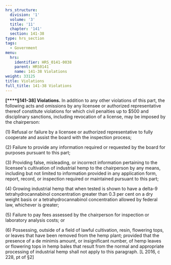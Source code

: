 ```yaml
---
hrs_structure:
  division: '1'
  volume: '3'
  title: '11'
  chapter: '141'
  section: 141-38
type: hrs_section
tags:
  - Government
menu:
  hrs:
    identifier: HRS_0141-0038
    parent: HRS0141
    name: 141-38 Violations
weight: 33125
title: Violations
full_title: 141-38 Violations
---
```

<a></a>**[****§141-38] Violations.** In addition to any other violations of this part, the following acts and omissions by any licensee or authorized representative thereof constitute violations for which civil penalties up to $500 and disciplinary sanctions, including revocation of a license, may be imposed by the chairperson:

(1) Refusal or failure by a licensee or authorized representative to fully cooperate and assist the board with the inspection process;

(2) Failure to provide any information required or requested by the board for purposes pursuant to this part;

(3) Providing false, misleading, or incorrect information pertaining to the licensee's cultivation of industrial hemp to the chairperson by any means, including but not limited to information provided in any application form, report, record, or inspection required or maintained pursuant to this part;

(4) Growing industrial hemp that when tested is shown to have a delta-9 tetrahydrocannabinol concentration greater than 0.3 per cent on a dry weight basis or a tetrahydrocannabinol concentration allowed by federal law, whichever is greater;

(5) Failure to pay fees assessed by the chairperson for inspection or laboratory analysis costs; or

(6) Possessing, outside of a field of lawful cultivation, resin, flowering tops, or leaves that have been removed from the hemp plant; provided that the presence of a de minimis amount, or insignificant number, of hemp leaves or flowering tops in hemp bales that result from the normal and appropriate processing of industrial hemp shall not apply to this paragraph. [L 2016, c 228, pt of §2]